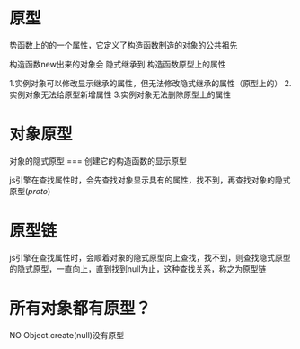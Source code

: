 # 原型 
势函数上的的一个属性，它定义了构造函数制造的对象的公共祖先

构造函数new出来的对象会 隐式继承到 构造函数原型上的属性

1.实例对象可以修改显示继承的属性，但无法修改隐式继承的属性（原型上的）
2.实例对象无法给原型新增属性
3.实例对象无法删除原型上的属性


# 对象原型
对象的隐式原型 === 创建它的构造函数的显示原型

js引擎在查找属性时，会先查找对象显示具有的属性，找不到，再查找对象的隐式原型(_proto_)



# 原型链
js引擎在查找属性时，会顺着对象的隐式原型向上查找，找不到，则查找隐式原型的隐式原型，一直向上，直到找到null为止，这种查找关系，称之为原型链


# 所有对象都有原型？
NO Object.create(null)没有原型